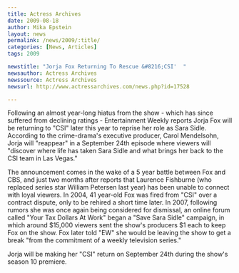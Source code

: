 ```yaml
---
title: Actress Archives
date: 2009-08-18
author: Mika Epstein
layout: news
permalink: /news/2009/:title/
categories: [News, Articles]
tags: 2009

newstitle: "Jorja Fox Returning To Rescue &#8216;CSI'  "
newsauthor: Actress Archives  
newssource: Actress Archives  
newsurl: http://www.actressarchives.com/news.php?id=17528  

---
```


Following an almost year-long hiatus from the show - which has since suffered from declining ratings - Entertainment Weekly reports Jorja Fox will be returning to "CSI" later this year to reprise her role as Sara Sidle. According to the crime-drama's executive producer, Carol Mendelsohn, Jorja will "reappear" in a September 24th episode where viewers will "discover where life has taken Sara Sidle and what brings her back to the CSI team in Las Vegas."

The announcement comes in the wake of a 5 year battle between Fox and CBS, and just two months after reports that Laurence Fishburne (who replaced series star William Petersen last year) has been unable to connect with loyal viewers. In 2004, 41 year-old Fox was fired from "CSI" over a contract dispute, only to be rehired a short time later. In 2007, following rumors she was once again being considered for dismissal, an online forum called "Your Tax Dollars At Work" began a "Save Sara Sidle" campaign, in which around $15,000 viewers sent the show's producers $1 each to keep Fox on the show. Fox later told "EW" she would be leaving the show to get a break "from the commitment of a weekly television series."

Jorja will be making her "CSI" return on September 24th during the show's season 10 premiere.  
